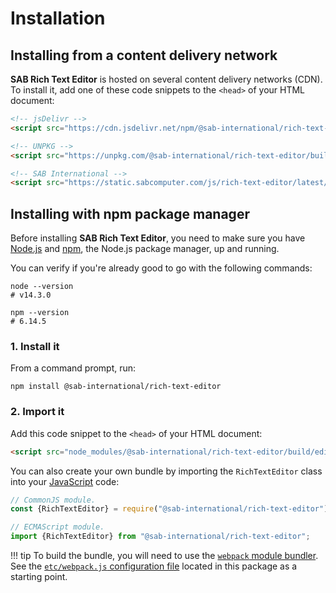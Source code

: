 # Installation

## Installing from a content delivery network
**SAB Rich Text Editor** is hosted on several content delivery networks (CDN).
To install it, add one of these code snippets to the `<head>` of your HTML document:

``` html
<!-- jsDelivr -->
<script src="https://cdn.jsdelivr.net/npm/@sab-international/rich-text-editor/build/editor.js"></script>

<!-- UNPKG -->
<script src="https://unpkg.com/@sab-international/rich-text-editor/build/editor.js"></script>

<!-- SAB International -->
<script src="https://static.sabcomputer.com/js/rich-text-editor/latest/editor.js"></script>
```

## Installing with npm package manager
Before installing **SAB Rich Text Editor**, you need to make sure you have [Node.js](https://nodejs.org)
and [npm](https://www.npmjs.com), the Node.js package manager, up and running.

You can verify if you're already good to go with the following commands:

``` shell
node --version
# v14.3.0

npm --version
# 6.14.5
```

### 1. Install it
From a command prompt, run:

``` shell
npm install @sab-international/rich-text-editor
```

### 2. Import it
Add this code snippet to the `<head>` of your HTML document:

``` html
<script src="node_modules/@sab-international/rich-text-editor/build/editor.js"></script>
```

You can also create your own bundle by importing the `RichTextEditor` class into
your [JavaScript](https://developer.mozilla.org/en-US/docs/Web/JavaScript) code:

``` js
// CommonJS module.
const {RichTextEditor} = require("@sab-international/rich-text-editor");

// ECMAScript module.
import {RichTextEditor} from "@sab-international/rich-text-editor";
```

!!! tip
	To build the bundle, you will need to use the [`webpack` module bundler](https://webpack.js.org).  
	See the [`etc/webpack.js` configuration file](https://github.com/sab-international/rich-text-editor/blob/master/etc/webpack.js) located in this package as a starting point.
